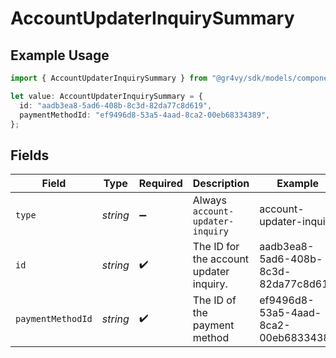# AccountUpdaterInquirySummary

## Example Usage

```typescript
import { AccountUpdaterInquirySummary } from "@gr4vy/sdk/models/components";

let value: AccountUpdaterInquirySummary = {
  id: "aadb3ea8-5ad6-408b-8c3d-82da77c8d619",
  paymentMethodId: "ef9496d8-53a5-4aad-8ca2-00eb68334389",
};
```

## Fields

| Field                                   | Type                                    | Required                                | Description                             | Example                                 |
| --------------------------------------- | --------------------------------------- | --------------------------------------- | --------------------------------------- | --------------------------------------- |
| `type`                                  | *string*                                | :heavy_minus_sign:                      | Always `account-updater-inquiry`        | account-updater-inquiry                 |
| `id`                                    | *string*                                | :heavy_check_mark:                      | The ID for the account updater inquiry. | aadb3ea8-5ad6-408b-8c3d-82da77c8d619    |
| `paymentMethodId`                       | *string*                                | :heavy_check_mark:                      | The ID of the payment method            | ef9496d8-53a5-4aad-8ca2-00eb68334389    |